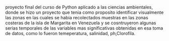 proyecto final del curso de Python aplicado a las ciencias  ambientales, donde se hizo un proyecto que tenia como proposito identificar visualmente las zonas en las cuales se habia recolectados muestras en las zonas costeras de  la isla de Margarita en Venezuela y se cosntruyeron algunas serias temporales de las variables mas significativas obtenidas en esa toma de datos, como 
lo fueron temeperatura, salinidad, ph,Clorofila.
